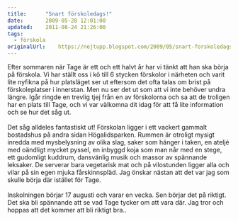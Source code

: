 ```yaml
---
title:		"Snart förskoledags!"
date:		2009-05-28 12:01:00
updated:	2011-08-24 21:26:00
tags: 
  - förskola	
originalUrl:	https://nejtupp.blogspot.com/2009/05/snart-forskoledags.html
---
```


Efter sommaren när Tage är ett och ett halvt år har vi tänkt att han ska börja på förskola. Vi har ställt oss i kö till 6 stycken förskolor i närheten och varit lite nyfikna på hur platsläget ser ut eftersom det ofta talas om brist på förskoleplatser i innerstan. Men nu ser det ut som att vi inte behöver undra längre. Igår ringde en trevlig tjej från en av förskolorna och sa att de troligen har en plats till Tage, och vi var välkomna dit idag för att få lite information och se hur det såg ut.<br><br>Det såg alldeles fantastiskt ut! Förskolan ligger i ett vackert gammalt bostadshus på andra sidan Högalidsparken. Rummen är otroligt mysigt inredda med mysbelysning av olika slag, saker som hänger i taken, en ateljé med oändligt mycket pyssel, en inbyggd koja som man når med en stege, ett gudomligt kuddrum, dansvänlig musik och massor av spännande leksaker. De serverar bara vegetarisk mat och på vilostunden ligger alla och vilar på sin egen mjuka fårskinnspläd. Jag önskar nästan att det var jag som skulle börja där istället för Tage.<br><br>Inskolningen börjar 17 augusti och varar en vecka. Sen börjar det på riktigt. Det ska bli spännande att se vad Tage tycker om att vara där. Jag tror och hoppas att det kommer att bli riktigt bra..
<!-- no comments on this post -->